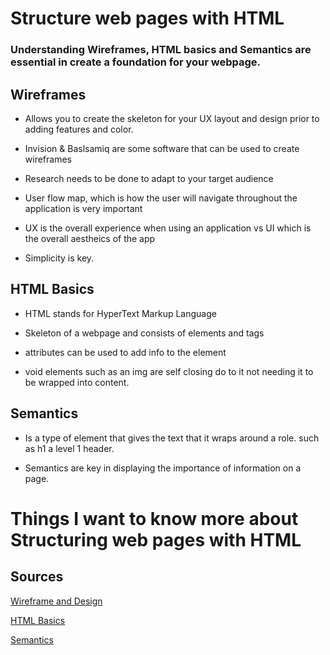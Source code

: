 # Structure web pages with HTML

### Understanding Wireframes, HTML basics and Semantics are essential in create a foundation for your webpage.

## Wireframes

* Allows you to create the skeleton for your UX layout and design prior to adding features and color.

* Invision & Baslsamiq are some software that can be used to create wireframes

* Research needs to be done to adapt to your target audience

* User flow map, which is how the user will navigate throughout the application is very important

* UX is the overall experience when using an application vs UI which is the overall aestheics of the app

* Simplicity is key.

## HTML Basics

* HTML stands for HyperText Markup Language

* Skeleton of a webpage and consists of elements and tags

* attributes can be used to add info to the element

* void elements such as an img are self closing do to it not needing it to be wrapped into content.

## Semantics

* Is a type of element that gives the text that it wraps around a role. such as h1 a level 1 header.

* Semantics are key in displaying the importance of information on a page.

# Things I want to know more about Structuring web pages with HTML

## Sources

[Wireframe and Design](https://careerfoundry.com/en/blog/ux-design/how-to-create-your-first-wireframe/)

[HTML Basics](https://developer.mozilla.org/en-US/docs/Learn/Getting_started_with_the_web/HTML_basics)

[Semantics](https://developer.mozilla.org/en-US/docs/Glossary/Semantics)
